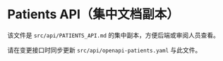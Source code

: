 # Patients API（集中文档副本）

该文件是 `src/api/PATIENTS_API.md` 的集中副本，方便后端或审阅人员查看。

请在变更接口时同步更新 `src/api/openapi-patients.yaml` 与此文件。

